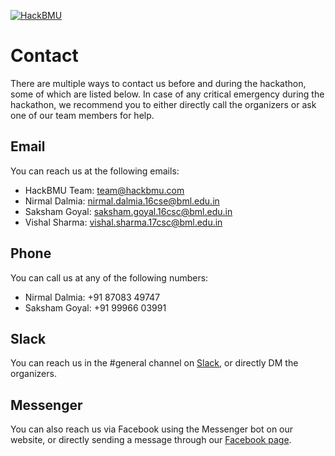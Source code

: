[![HackBMU](assets/HackBMU.png "HackBMU")](https://hackbmu.com "HackBMU")
# Contact
There are multiple ways to contact us before and during the hackathon, some of which are listed below. In case of any critical emergency during the hackathon, we recommend you to either directly call the organizers or ask one of our team members for help.

## Email
You can reach us at the following emails:

- HackBMU Team: team@hackbmu.com
- Nirmal Dalmia: nirmal.dalmia.16cse@bml.edu.in
- Saksham Goyal: saksham.goyal.16csc@bml.edu.in
- Vishal Sharma: vishal.sharma.17csc@bml.edu.in

## Phone
You can call us at any of the following numbers:

- Nirmal Dalmia: +91 87083 49747
- Saksham Goyal: +91 99966 03991

## Slack
You can reach us in the #general channel on [Slack](https://hackbmu.slack.com/ "Slack"), or directly DM the organizers.

## Messenger
You can also reach us via Facebook using the Messenger bot on our website, or directly sending a message through our [Facebook page](https://www.facebook.com/HackBMU "Facebook").
